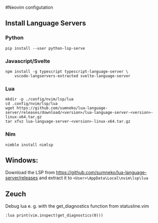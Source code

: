 #Neovim configutation

## Install Language Servers

### Python

    pip install --user python-lsp-serve

### Javascript/Svelte

    npm install -g typescript typescript-language-server \
        vscode-langservers-extracted svelte-language-server

### Lua
    
    mkdir -p ./config/nvim/lsp/lua
    cd .config/nvim/lsp/lua
    wget https://github.com/sumneko/lua-language-server/releases/download/<version>/lua-language-server-<version>-linux-x64.tar.gz
    tar xfvz lua-language-server-<version>-linux-x64.tar.gz

### Nim

    nimble install nimlsp

## Windows:

Download the LSP from https://github.com/sumneko/lua-language-server/releases
and extract it to `<User>\AppData\Local\nvim\lsp\lua`


## Zeuch

Debug lua e. g. with the get_diagnostics function from statusline.vim

    :lua print(vim.inspect(get_diagnostics(0)))
